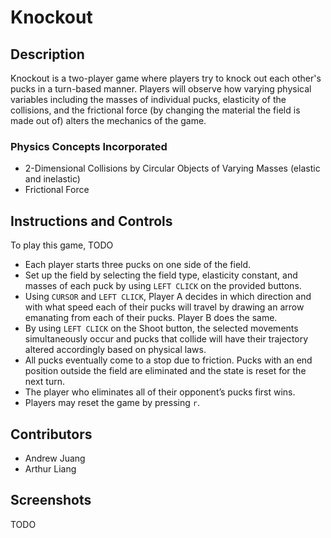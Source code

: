 # Knockout

## Description
Knockout is a two-player game where players try to knock out each other's pucks in a turn-based manner. Players will observe how varying physical variables including the masses of individual pucks, elasticity of the collisions, and the frictional force (by changing the material the field is made out of) alters the mechanics of the game.

### Physics Concepts Incorporated
- 2-Dimensional Collisions by Circular Objects of Varying Masses (elastic and inelastic)
- Frictional Force

## Instructions and Controls
To play this game, TODO

- Each player starts three pucks on one side of the field. 
- Set up the field by selecting the field type, elasticity constant, and masses of each puck by using `LEFT CLICK` on the provided buttons.
- Using `CURSOR` and `LEFT CLICK`, Player A decides in which direction and with what speed each of their pucks will travel by drawing an arrow emanating from each of their pucks. Player B does the same. 
- By using `LEFT CLICK` on the Shoot button, the selected movements simultaneously occur and pucks that collide will have their trajectory altered accordingly based on physical laws. 
- All pucks eventually come to a stop due to friction. Pucks with an end position outside the field are eliminated and the state is reset for the next turn.
- The player who eliminates all of their opponent’s pucks first wins.
- Players may reset the game by pressing `r`.

## Contributors
- Andrew Juang
- Arthur Liang

## Screenshots
TODO
